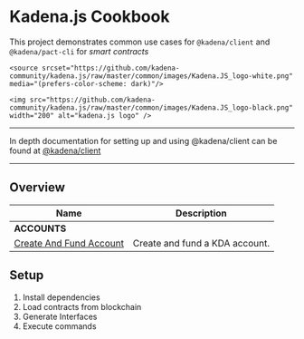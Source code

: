 # Kadena.js Cookbook

This project demonstrates common use cases for `@kadena/client` and
`@kadena/pact-cli` for _smart contracts_

<p align="center">

  <picture>

    <source srcset="https://github.com/kadena-community/kadena.js/raw/master/common/images/Kadena.JS_logo-white.png" media="(prefers-color-scheme: dark)"/>

    <img src="https://github.com/kadena-community/kadena.js/raw/master/common/images/Kadena.JS_logo-black.png" width="200" alt="kadena.js logo" />

  </picture>

</p>

<hr>

In depth documentation for setting up and using @kadena/client can be found at
[@kadena/client](https://github.com/kadena-community/kadena.js/tree/master/packages/libs/client#kadenajs---client)

<hr>

## Overview

| Name                                                     | Description                    |
| -------------------------------------------------------- | ------------------------------ |
| **ACCOUNTS**                                             |                                |
| [Create And Fund Account](./accounts/transfer-create.js) | Create and fund a KDA account. |

## Setup

1. Install dependencies
2. Load contracts from blockchain
3. Generate Interfaces
4. Execute commands
